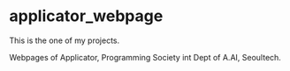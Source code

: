 # applicator_webpage

This is the one of my projects.

Webpages of Applicator, Programming Society int Dept of A.AI, Seoultech.
